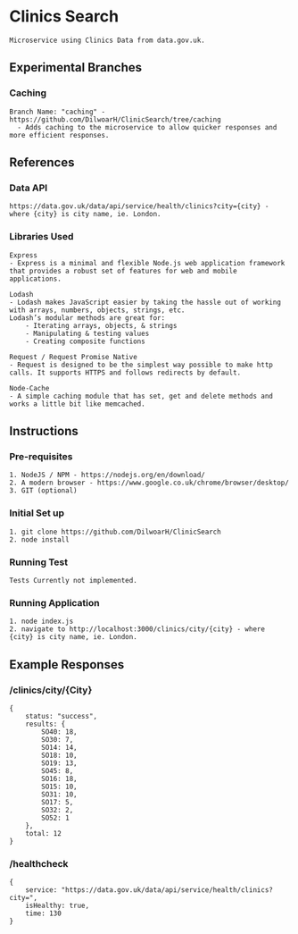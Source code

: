 # Clinics Search
```
Microservice using Clinics Data from data.gov.uk.
```

## Experimental Branches
### Caching
```
Branch Name: "caching" - https://github.com/DilwoarH/ClinicSearch/tree/caching
  - Adds caching to the microservice to allow quicker responses and more efficient responses.
```

## References

### Data API
```
https://data.gov.uk/data/api/service/health/clinics?city={city} - where {city} is city name, ie. London.
```

### Libraries Used
```
Express
- Express is a minimal and flexible Node.js web application framework that provides a robust set of features for web and mobile applications.

Lodash
- Lodash makes JavaScript easier by taking the hassle out of working with arrays, numbers, objects, strings, etc.
Lodash’s modular methods are great for:
    - Iterating arrays, objects, & strings
    - Manipulating & testing values
    - Creating composite functions

Request / Request Promise Native
- Request is designed to be the simplest way possible to make http calls. It supports HTTPS and follows redirects by default.

Node-Cache
- A simple caching module that has set, get and delete methods and works a little bit like memcached.

```

## Instructions

### Pre-requisites
```
1. NodeJS / NPM - https://nodejs.org/en/download/
2. A modern browser - https://www.google.co.uk/chrome/browser/desktop/
3. GIT (optional)
```

### Initial Set up

``` 
1. git clone https://github.com/DilwoarH/ClinicSearch
2. node install 
```


### Running Test
```
Tests Currently not implemented.
```
### Running Application
```
1. node index.js
2. navigate to http://localhost:3000/clinics/city/{city} - where {city} is city name, ie. London.
```

## Example Responses

### /clinics/city/{City}
```
{
    status: "success",
    results: {
        SO40: 18,
        SO30: 7,
        SO14: 14,
        SO18: 10,
        SO19: 13,
        SO45: 8,
        SO16: 18,
        SO15: 10,
        SO31: 10,
        SO17: 5,
        SO32: 2,
        SO52: 1
    },
    total: 12
}
```

### /healthcheck
```
{
    service: "https://data.gov.uk/data/api/service/health/clinics?city=",
    isHealthy: true,
    time: 130
}
```


